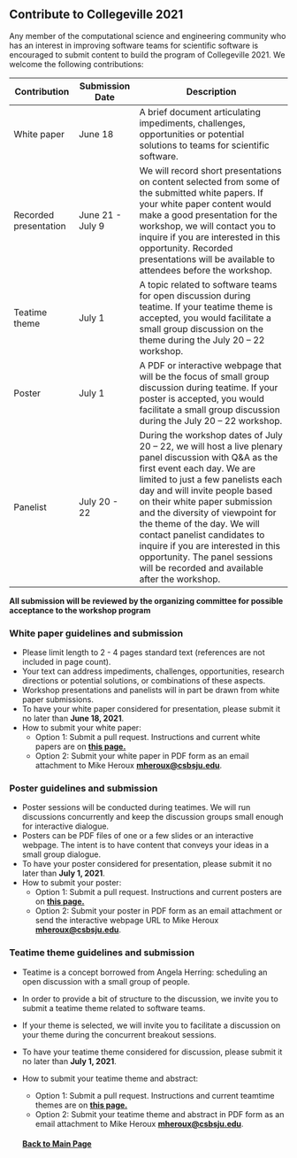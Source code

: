 ## Contribute to Collegeville 2021

Any member of the computational science and engineering community who has an interest in improving software teams for scientific software is encouraged to submit content to build the program of Collegeville 2021.  We welcome the following contributions:

| Contribution| Submission Date | Description                                |
|-------------|-----------------|--------------------------------------------|
| White paper | June 18 | A brief document articulating impediments, challenges, opportunities or potential solutions to teams for scientific software. |
| Recorded presentation | June 21 - July 9 | We will record short presentations on content selected from some of the submitted white papers. If your white paper content would make a good presentation for the workshop, we will contact you to inquire if you are interested in this opportunity. Recorded presentations will be available to attendees before the workshop. |
| Teatime theme | July 1 |A topic related to software teams for open discussion during teatime. If your teatime theme is accepted, you would facilitate a small group discussion on the theme during the July 20 – 22 workshop. |
| Poster      |July 1  |A PDF or interactive webpage that will be the focus of small group discussion during teatime. If your poster is accepted, you would facilitate a small group discussion during the July 20 – 22 workshop.   |
Panelist |  July 20 - 22 | During the workshop dates of July 20 – 22, we will host a live plenary panel discussion with Q&A as the first event each day.  We are limited to just a few panelists each day and will invite people based on their white paper submission and the diversity of viewpoint for the theme of the day.  We will contact panelist candidates to inquire if you are interested in this opportunity. The panel sessions will be recorded and available after the workshop. |

**All submission will be reviewed by the organizing committee for possible acceptance to the workshop program**

### White paper guidelines and submission
- Please limit length to 2 - 4 pages standard text (references are not included in page count).
- Your text can address impediments, challenges, opportunities, research directions or potential solutions, or combinations of these aspects.
- Workshop presentations and panelists will in part be drawn from white paper submissions.
- To have your white paper considered for presentation, please submit it no later than **June 18, 2021**.
- How to submit your white paper:
  - Option 1: Submit a pull request. Instructions and current white papers are on **[this page.](https://collegeville.github.io/CW21/WorkshopResources/WhitePapers/WhitePaperList.html)**
  - Option 2: Submit your white paper in PDF form as an email attachment to Mike Heroux **<mheroux@csbsju.edu>**.

### Poster guidelines and submission
- Poster sessions will be conducted during teatimes.  We will run discussions concurrently and keep the discussion groups small enough for interactive dialogue.
- Posters can be PDF files of one or a few slides or an interactive webpage.  The intent is to have content that conveys your ideas in a small group dialogue.
- To have your poster considered for presentation, please submit it no later than **July 1, 2021**.
- How to submit your poster:
  - Option 1: Submit a pull request. Instructions and current posters are on **[this page.](https://collegeville.github.io/CW21/WorkshopResources/Posters/PosterList.html)**
  - Option 2: Submit your poster in PDF form as an email attachment or send the interactive webpage URL to Mike Heroux **<mheroux@csbsju.edu>**.

### Teatime theme guidelines and submission
- Teatime is a concept borrowed from Angela Herring: scheduling an open discussion with a small group of people.  
- In order to provide a bit of structure to the discussion, we invite you to submit a teatime theme related to software teams.
- If your theme is selected, we will invite you to facilitate a discussion on your theme during the concurrent breakout sessions.
- To have your teatime theme considered for discussion, please submit it no later than **July 1, 2021**.
- How to submit your teatime theme and abstract:
  - Option 1: Submit a pull request. Instructions and current teamtime themes are on **[this page.](https://collegeville.github.io/CW21/WorkshopResources/TeatimeThemes/TeatimeThemeList.html)**
  - Option 2: Submit your teatime theme and abstract in PDF form as an email attachment to Mike Heroux **<mheroux@csbsju.edu>**.


  #### [Back to Main Page](index.md)
